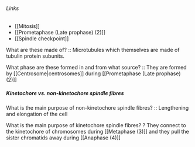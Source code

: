 ###### Links
- [[Mitosis]]
- [[Prometaphase (Late prophase) (2)]]
- [[Spindle checkpoint]]

What are these made of? :: Microtubules which themselves are made of tubulin protein subunits.

What phase are these formed in and from what source? :: They are formed by [[Centrosome|centrosomes]] during [[Prometaphase (Late prophase) (2)]]


##### Kinetochore vs. non-kinetochore spindle fibres
What is the main purpose of non-kinetochore spindle fibres? :: Lengthening and elongation of the cell


What is the main purpose of kinetochore spindle fibres?
?
They connect to the kinetochore of chromosomes during [[Metaphase (3)]] and they pull the sister chromatids away during [[Anaphase (4)]]
